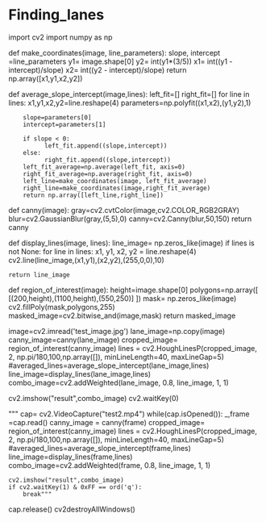 # Finding_lanes
import cv2
import numpy as np

def make_coordinates(image, line_parameters):
    slope, intercept =line_parameters
    y1= image.shape[0]
    y2= int(y1*(3/5))
    x1= int((y1 - intercept)/slope)
    x2= int((y2 - intercept)/slope)
    return np.array([x1,y1,x2,y2])

def average_slope_intercept(image,lines):
    left_fit=[]
    right_fit=[]
    for line in lines:
        x1,y1,x2,y2=line.reshape(4)
        parameters=np.polyfit((x1,x2),(y1,y2),1)

        slope=parameters[0]
        intercept=parameters[1]

        if slope < 0:
              left_fit.append((slope,intercept))
        else:
              right_fit.append((slope,intercept))
        left_fit_average=np.average(left_fit, axis=0)
        right_fit_average=np.average(right_fit, axis=0)
        left_line=make_coordinates(image, left_fit_average)
        right_line=make_coordinates(image,right_fit_average)
        return np.array([left_line,right_line])


def canny(image):
    gray=cv2.cvtColor(image,cv2.COLOR_RGB2GRAY)
    blur=cv2.GaussianBlur(gray,(5,5),0)
    canny=cv2.Canny(blur,50,150)
    return canny

def display_lines(image, lines):
    line_image= np.zeros_like(image)
    if lines is not None:
        for line in lines:
            x1, y1, x2, y2 = line.reshape(4)
            cv2.line(line_image,(x1,y1),(x2,y2),(255,0,0),10)

    return line_image

def region_of_interest(image):
    height=image.shape[0]
    polygons=np.array([
    [(200,height),(1100,height),(550,250)]
    ])
    mask= np.zeros_like(image)
    cv2.fillPoly(mask,polygons,255)
    masked_image=cv2.bitwise_and(image,mask)
    return masked_image


image=cv2.imread('test_image.jpg')
lane_image=np.copy(image)
canny_image=canny(lane_image)
cropped_image= region_of_interest(canny_image)
lines = cv2.HoughLinesP(cropped_image, 2, np.pi/180,100,np.array([]), minLineLength=40, maxLineGap=5)
#averaged_lines=average_slope_intercept(lane_image,lines)
line_image=display_lines(lane_image,lines)
combo_image=cv2.addWeighted(lane_image, 0.8, line_image, 1, 1)

cv2.imshow("result",combo_image)
cv2.waitKey(0)

"""
cap= cv2.VideoCapture("test2.mp4")
while(cap.isOpened()):
    _,frame =cap.read()
    canny_image = canny(frame)
    cropped_image= region_of_interest(canny_image)
    lines = cv2.HoughLinesP(cropped_image, 2, np.pi/180,100,np.array([]), minLineLength=40, maxLineGap=5)
    #averaged_lines=average_slope_intercept(frame,lines)
    line_image=display_lines(frame,lines)
    combo_image=cv2.addWeighted(frame, 0.8, line_image, 1, 1)

    cv2.imshow("result",combo_image)
    if cv2.waitKey(1) & 0xFF == ord('q'):
        break"""
cap.release()
cv2destroyAllWindows()
